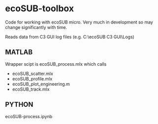 # ecoSUB-toolbox

Code for working with ecoSUB micro. Very much in development so may change significantly with time.

Reads data from C3 GUI log files (e.g. C:\ecoSUB C3 GUI\Logs)

## MATLAB

Wrapper scipt is  ecoSUB_process.mlx which calls

 * ecoSUB_scatter.mlx
 * ecoSUB_profile.mlx
 * ecoSUB_plot_engineering.m
 * ecoSUB_track.mlx

## PYTHON

ecoSUB-process.ipynb 

